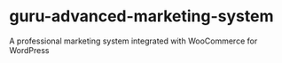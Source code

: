 # guru-advanced-marketing-system
A professional marketing system integrated with WooCommerce for WordPress
